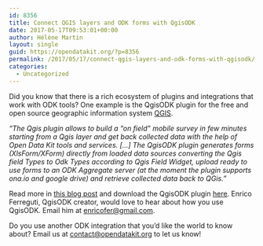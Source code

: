 ```yaml
---
id: 8356
title: Connect QGIS layers and ODK forms with QgisODK
date: 2017-05-17T09:53:01+00:00
author: Hélène Martin
layout: single
guid: https://opendatakit.org/?p=8356
permalink: /2017/05/17/connect-qgis-layers-and-odk-forms-with-qgisodk/
categories:
  - Uncategorized
---
```

Did you know that there is a rich ecosystem of plugins and integrations that work with ODK tools? One example is the QgisODK plugin for the free and open source geographic information system [QGIS](http://qgis.org/).

_&#8220;The Qgis plugin allows to build a “on field” mobile survey in few minutes starting from a Qgis layer and get back collected data with the help of Open Data Kit tools and services. [&#8230;] The QgisODK plugin generates forms (XlsForm/XForm) directly from loaded data sources converting the Qgis field Types to Odk Types according to Qgis Field Widget, upload ready to use forms to an ODK Aggregate server (at the moment the plugin supports ona.io and google drive) and retrieve collected data back to QGis.&#8221;_

Read more in [this blog post](https://geogear.wordpress.com/2016/12/20/qgisodk-new-plugin/) and download the QgisODK plugin [here](http://plugins.qgis.org/plugins/QgisODK/). Enrico Ferreguti, QgisODK creator, would love to hear about how you use QgisODK. Email him at <enricofer@gmail.com>.

Do you use another ODK integration that you’d like the world to know about? Email us at <contact@opendatakit.org> to let us know!